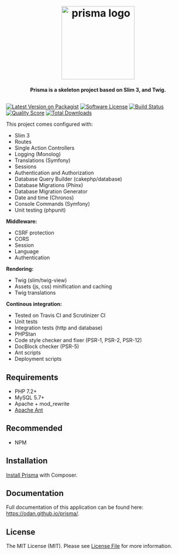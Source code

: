 <h1 align="center">
  <img src="https://user-images.githubusercontent.com/781074/53694874-e1032c80-3db4-11e9-83c6-c80c52c368d1.png" alt="prisma logo" width="200">
</h1>

<h4 align="center">Prisma is a skeleton project based on Slim 3, and Twig.</h4>

<h2></h2>

[![Latest Version on Packagist](https://img.shields.io/github/release/odan/prisma.svg)](https://github.com/odan/prisma/releases)
[![Software License](https://img.shields.io/badge/license-MIT-brightgreen.svg)](LICENSE.md)
[![Build Status](https://travis-ci.org/odan/prisma.svg?branch=master)](https://travis-ci.org/odan/prisma)
[![Quality Score](https://scrutinizer-ci.com/g/odan/prisma/badges/quality-score.png?b=master)](https://scrutinizer-ci.com/g/odan/prisma/?branch=master)
[![Total Downloads](https://poser.pugx.org/odan/prisma/downloads)](https://packagist.org/packages/odan/prisma)


This project comes configured with:

* Slim 3
* Routes
* Single Action Controllers
* Logging (Monolog)
* Translations (Symfony)
* Sessions
* Authentication and Authorization
* Database Query Builder (cakephp/database)
* Database Migrations (Phinx)
* Database Migration Generator
* Date and time (Chronos)
* Console Commands (Symfony)
* Unit testing (phpunit)

**Middleware:**

* CSRF protection
* CORS
* Session
* Language
* Authentication

**Rendering:**

* Twig (slim/twig-view)
* Assets (js, css) minification and caching
* Twig translations

**Continous integration:**

* Tested on Travis CI and Scrutinizer CI
* Unit tests
* Integration tests (http and database)
* PHPStan
* Code style checker and fixer (PSR-1, PSR-2, PSR-12)
* DocBlock checker (PSR-5)
* Ant scripts
* Deployment scripts

## Requirements

* PHP 7.2+
* MySQL 5.7+
* Apache + mod_rewrite
* [Apache Ant](https://ant.apache.org/)

## Recommended

* NPM

## Installation

[Install Prisma](https://odan.github.io/prisma/#installation) with Composer.

## Documentation

Full documentation of this application can be found here: <https://odan.github.io/prisma/>.

## License

The MIT License (MIT). Please see [License File](LICENSE) for more information.


[PSR-1]: https://github.com/php-fig/fig-standards/blob/master/accepted/PSR-1-basic-coding-standard.md
[PSR-2]: https://github.com/php-fig/fig-standards/blob/master/accepted/PSR-2-coding-style-guide.md
[PSR-4]: https://github.com/php-fig/fig-standards/blob/master/accepted/PSR-4-autoloader.md
[Composer]: https://getcomposer.org/
[PHPUnit]: https://phpunit.de/
